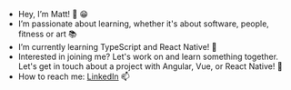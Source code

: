 - Hey, I’m Matt! 👋 😁
- I’m passionate about learning, whether it's about software, people, fitness or art 📚
- I’m currently learning TypeScript and React Native! 📱
- Interested in joining me? Let's work on and learn something together. Let's get in touch about a project with Angular, Vue, or React Native! 💞
-  How to reach me: [LinkedIn](https://www.linkedin.com/in/matt-teran/) 📫 

<!---
matt-teran/matt-teran is a ✨ special ✨ repository because its `README.md` (this file) appears on your GitHub profile.
You can click the Preview link to take a look at your changes.
--->
